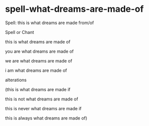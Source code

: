 # spell-what-dreams-are-made-of
Spell: this is what dreams are made from/of

Spell or Chant

this is what dreams are made of

you are what dreams are made of

we are what dreams are made of

i am what dreams are made of



alterations

(this is what dreams are made if

this is not what dreams are made of

this is never what dreams are made if

this is always what dreams are made of)


